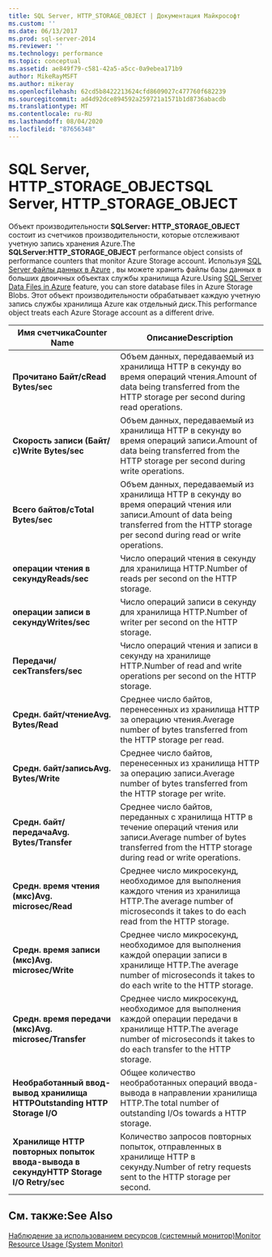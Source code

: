 ```yaml
---
title: SQL Server, HTTP_STORAGE_OBJECT | Документация Майкрософт
ms.custom: ''
ms.date: 06/13/2017
ms.prod: sql-server-2014
ms.reviewer: ''
ms.technology: performance
ms.topic: conceptual
ms.assetid: ae849f79-c581-42a5-a5cc-0a9ebea171b9
author: MikeRayMSFT
ms.author: mikeray
ms.openlocfilehash: 62cd5b8422213624cfd8609027c477760f682239
ms.sourcegitcommit: ad4d92dce894592a259721a1571b1d8736abacdb
ms.translationtype: MT
ms.contentlocale: ru-RU
ms.lasthandoff: 08/04/2020
ms.locfileid: "87656348"
---
```

# <a name="sql-server-http_storage_object"></a><span data-ttu-id="34a63-102">SQL Server, HTTP_STORAGE_OBJECT</span><span class="sxs-lookup"><span data-stu-id="34a63-102">SQL Server, HTTP_STORAGE_OBJECT</span></span>
  <span data-ttu-id="34a63-103">Объект производительности **SQLServer: HTTP_STORAGE_OBJECT** состоит из счетчиков производительности, которые отслеживают учетную запись хранения Azure.</span><span class="sxs-lookup"><span data-stu-id="34a63-103">The **SQLServer:HTTP_STORAGE_OBJECT** performance object consists of performance counters that monitor Azure Storage account.</span></span> <span data-ttu-id="34a63-104">Используя [SQL Server файлы данных в Azure](../databases/sql-server-data-files-in-microsoft-azure.md) , вы можете хранить файлы базы данных в больших двоичных объектах службы хранилища Azure.</span><span class="sxs-lookup"><span data-stu-id="34a63-104">Using [SQL Server Data Files in Azure](../databases/sql-server-data-files-in-microsoft-azure.md) feature, you can store database files in Azure Storage Blobs.</span></span> <span data-ttu-id="34a63-105">Этот объект производительности обрабатывает каждую учетную запись службы хранилища Azure как отдельный диск.</span><span class="sxs-lookup"><span data-stu-id="34a63-105">This performance object treats each Azure Storage account as a different drive.</span></span>  
  
|<span data-ttu-id="34a63-106">Имя счетчика</span><span class="sxs-lookup"><span data-stu-id="34a63-106">Counter Name</span></span>|<span data-ttu-id="34a63-107">Описание</span><span class="sxs-lookup"><span data-stu-id="34a63-107">Description</span></span>|  
|------------------|-----------------|  
|<span data-ttu-id="34a63-108">**Прочитано Байт/с**</span><span class="sxs-lookup"><span data-stu-id="34a63-108">**Read Bytes/sec**</span></span>|<span data-ttu-id="34a63-109">Объем данных, передаваемый из хранилища HTTP в секунду во время операций чтения.</span><span class="sxs-lookup"><span data-stu-id="34a63-109">Amount of data being transferred from the HTTP storage per second during read operations.</span></span>|  
|<span data-ttu-id="34a63-110">**Скорость записи (Байт/с)**</span><span class="sxs-lookup"><span data-stu-id="34a63-110">**Write Bytes/sec**</span></span>|<span data-ttu-id="34a63-111">Объем данных, передаваемый из хранилища HTTP в секунду во время операций записи.</span><span class="sxs-lookup"><span data-stu-id="34a63-111">Amount of data being transferred from the HTTP storage per second during write operations.</span></span>|  
|<span data-ttu-id="34a63-112">**Всего байтов/с**</span><span class="sxs-lookup"><span data-stu-id="34a63-112">**Total Bytes/sec**</span></span>|<span data-ttu-id="34a63-113">Объем данных, передаваемый из хранилища HTTP в секунду во время операций чтения или записи.</span><span class="sxs-lookup"><span data-stu-id="34a63-113">Amount of data being transferred from the HTTP storage per second during read or write operations.</span></span>|  
|<span data-ttu-id="34a63-114">**операции чтения в секунду**</span><span class="sxs-lookup"><span data-stu-id="34a63-114">**Reads/sec**</span></span>|<span data-ttu-id="34a63-115">Число операций чтения в секунду для хранилища HTTP.</span><span class="sxs-lookup"><span data-stu-id="34a63-115">Number of reads per second on the HTTP storage.</span></span>|  
|<span data-ttu-id="34a63-116">**операции записи в секунду**</span><span class="sxs-lookup"><span data-stu-id="34a63-116">**Writes/sec**</span></span>|<span data-ttu-id="34a63-117">Число операций записи в секунду для хранилища HTTP.</span><span class="sxs-lookup"><span data-stu-id="34a63-117">Number of writer per second on the HTTP storage.</span></span>|  
|<span data-ttu-id="34a63-118">**Передачи/сек**</span><span class="sxs-lookup"><span data-stu-id="34a63-118">**Transfers/sec**</span></span>|<span data-ttu-id="34a63-119">Число операций чтения и записи в секунду на хранилище HTTP.</span><span class="sxs-lookup"><span data-stu-id="34a63-119">Number of read and write operations per second on the HTTP storage.</span></span>|  
|<span data-ttu-id="34a63-120">**Средн. байт/чтение**</span><span class="sxs-lookup"><span data-stu-id="34a63-120">**Avg. Bytes/Read**</span></span>|<span data-ttu-id="34a63-121">Среднее число байтов, перенесенных из хранилища HTTP за операцию чтения.</span><span class="sxs-lookup"><span data-stu-id="34a63-121">Average number of bytes transferred from the HTTP storage per read.</span></span>|  
|<span data-ttu-id="34a63-122">**Средн. байт/запись**</span><span class="sxs-lookup"><span data-stu-id="34a63-122">**Avg. Bytes/Write**</span></span>|<span data-ttu-id="34a63-123">Среднее число байтов, перенесенных из хранилища HTTP за операцию записи.</span><span class="sxs-lookup"><span data-stu-id="34a63-123">Average number of bytes transferred from the HTTP storage per write.</span></span>|  
|<span data-ttu-id="34a63-124">**Средн. байт/передача**</span><span class="sxs-lookup"><span data-stu-id="34a63-124">**Avg. Bytes/Transfer**</span></span>|<span data-ttu-id="34a63-125">Среднее число байтов, переданных с хранилища HTTP в течение операций чтения или записи.</span><span class="sxs-lookup"><span data-stu-id="34a63-125">Average number of bytes transferred from the HTTP storage during read or write operations.</span></span>|  
|<span data-ttu-id="34a63-126">**Средн. время чтения (мкс)**</span><span class="sxs-lookup"><span data-stu-id="34a63-126">**Avg. microsec/Read**</span></span>|<span data-ttu-id="34a63-127">Среднее число микросекунд, необходимое для выполнения каждого чтения из хранилища HTTP.</span><span class="sxs-lookup"><span data-stu-id="34a63-127">The average number of microseconds it takes to do each read from the HTTP storage.</span></span>|  
|<span data-ttu-id="34a63-128">**Средн. время записи (мкс)**</span><span class="sxs-lookup"><span data-stu-id="34a63-128">**Avg. microsec/Write**</span></span>|<span data-ttu-id="34a63-129">Среднее число микросекунд, необходимое для выполнения каждой операции записи в хранилище HTTP.</span><span class="sxs-lookup"><span data-stu-id="34a63-129">The average number of microseconds it takes to do each write to the HTTP storage.</span></span>|  
|<span data-ttu-id="34a63-130">**Средн. время передачи (мкс)**</span><span class="sxs-lookup"><span data-stu-id="34a63-130">**Avg. microsec/Transfer**</span></span>|<span data-ttu-id="34a63-131">Среднее число микросекунд, необходимое для выполнения каждой операции передачи в хранилище HTTP.</span><span class="sxs-lookup"><span data-stu-id="34a63-131">The average number of microseconds it takes to do each transfer to the HTTP storage.</span></span>|  
|<span data-ttu-id="34a63-132">**Необработанный ввод-вывод хранилища HTTP**</span><span class="sxs-lookup"><span data-stu-id="34a63-132">**Outstanding HTTP Storage I/O**</span></span>|<span data-ttu-id="34a63-133">Общее количество необработанных операций ввода-вывода в направлении хранилища HTTP.</span><span class="sxs-lookup"><span data-stu-id="34a63-133">The total number of outstanding I/Os towards a HTTP storage.</span></span>|  
|<span data-ttu-id="34a63-134">**Хранилище HTTP повторных попыток ввода-вывода в секунду**</span><span class="sxs-lookup"><span data-stu-id="34a63-134">**HTTP Storage I/O Retry/sec**</span></span>|<span data-ttu-id="34a63-135">Количество запросов повторных попыток, отправленных в хранилище HTTP в секунду.</span><span class="sxs-lookup"><span data-stu-id="34a63-135">Number of retry requests sent to the HTTP storage per second.</span></span>|  
  
## <a name="see-also"></a><span data-ttu-id="34a63-136">См. также:</span><span class="sxs-lookup"><span data-stu-id="34a63-136">See Also</span></span>  
 [<span data-ttu-id="34a63-137">Наблюдение за использованием ресурсов (системный монитор)</span><span class="sxs-lookup"><span data-stu-id="34a63-137">Monitor Resource Usage &#40;System Monitor&#41;</span></span>](monitor-resource-usage-system-monitor.md)  
  
  
